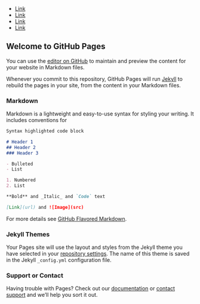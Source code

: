 <head><meta name="google-site-verification" content="Yyo5M4BWKUG-qNivx8J2JQrxa4MhZpeZ4Jtx-t-X-vo" />
</head>

<body>


- [Link](https://rosiegrant.github.io/fins-links/catherine.html)
- [Link](https://rosiegrant.github.io/fins-links/katherine-award.html)
- [Link](https://rosiegrant.github.io/fins-links/larimar.html)
- [Link](https://rosiegrant.github.io/fins-links/card.html)

## Welcome to GitHub Pages

You can use the [editor on GitHub](https://github.com/rosiegrant/fins-links/edit/master/index.md) to maintain and preview the content for your website in Markdown files.

Whenever you commit to this repository, GitHub Pages will run [Jekyll](https://jekyllrb.com/) to rebuild the pages in your site, from the content in your Markdown files.

### Markdown

Markdown is a lightweight and easy-to-use syntax for styling your writing. It includes conventions for

```markdown
Syntax highlighted code block

# Header 1
## Header 2
### Header 3

- Bulleted
- List

1. Numbered
2. List

**Bold** and _Italic_ and `Code` text

[Link](url) and ![Image](src)
```

For more details see [GitHub Flavored Markdown](https://guides.github.com/features/mastering-markdown/).

### Jekyll Themes

Your Pages site will use the layout and styles from the Jekyll theme you have selected in your [repository settings](https://github.com/rosiegrant/fins-links/settings). The name of this theme is saved in the Jekyll `_config.yml` configuration file.

### Support or Contact

Having trouble with Pages? Check out our [documentation](https://help.github.com/categories/github-pages-basics/) or [contact support](https://github.com/contact) and we’ll help you sort it out.

</body>
